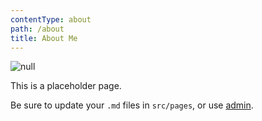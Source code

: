 ```yaml
---
contentType: about
path: /about
title: About Me
---
```

![null](/files/p30-pro-watch-gt-03.jpg)

This is a placeholder page.

Be sure to update your `.md` files in `src/pages`, or use [admin](/admin).
